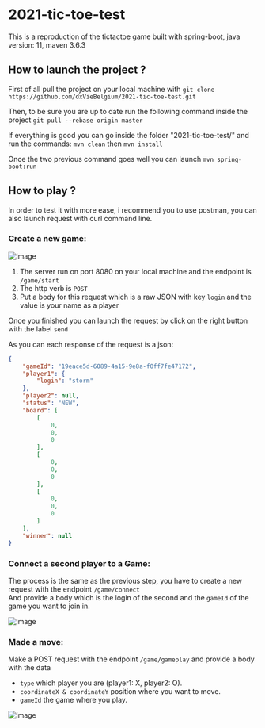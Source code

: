 # 2021-tic-toe-test
This is a reproduction of the tictactoe game built with spring-boot, java version: 11, maven 3.6.3

## How to launch the project ?
First of all pull the project on your local machine with `git clone https://github.com/dxVieBelgium/2021-tic-toe-test.git`

Then, to be sure you are up to date run the following command inside the project `git pull --rebase origin master`

If everything is good you can go inside the folder "2021-tic-toe-test/" and run the commands: `mvn clean` then `mvn install`

Once the two previous command goes well you can launch `mvn spring-boot:run`


## How to play ?

In order to test it with more ease, i recommend you to use postman, you can also launch request with curl command line.

### Create a new game:

![image](https://user-images.githubusercontent.com/94607643/142997951-5c4e6b13-a0ce-4fb1-a4f4-f1aa771a5e6f.png)

1. The server run on port 8080 on your local machine and the endpoint is `/game/start`
2. The http verb is `POST`
3. Put a body for this request which is a raw JSON with key `login` and the value is your name as a player

Once you finished you can launch the request by click on the right button with the label `send`

As you can each response of the request is a json: <br />
```json
{
    "gameId": "19eace5d-6089-4a15-9e8a-f0ff7fe47172",
    "player1": {
        "login": "storm"
    },
    "player2": null,
    "status": "NEW",
    "board": [
        [
            0,
            0,
            0
        ],
        [
            0,
            0,
            0
        ],
        [
            0,
            0,
            0
        ]
    ],
    "winner": null
}
```

### Connect a second player to a Game: <br />
The process is the same as the previous step, you have to create a new request with the endpoint `/game/connect` <br />
And provide a body which is the login of the second and the `gameId` of the game you want to join in.

![image](https://user-images.githubusercontent.com/94607643/143002038-e3c24c60-0c1d-43ee-a638-16f78a8ab30c.png)

### Made a move:

Make a POST request with the endpoint `/game/gameplay` and provide a body with the data
- `type` which player you are (player1: X, player2: O).
- `coordinateX & coordinateY` position where you want to move.
- `gameId` the game where you play.

![image](https://user-images.githubusercontent.com/94607643/143007809-e36cc998-fe59-4405-a5c5-3fab396f4233.png)


